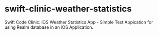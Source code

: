 # swift-clinic-weather-statistics
Swift Code Clinic: iOS Weather Statistics App -
Simple Test Appication for using Realm database in an iOS Application.
